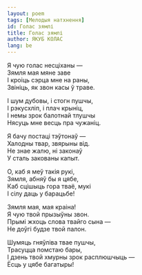 ```yaml
---
layout: poem
tags: [Мелодыя натхнення]
id: Голас зямлі
title: Голас зямлі
author: ЯКУБ КОЛАС
lang: be
---
```


Я чую голас несціханы —  
Зямля мая мяне заве  
I кроіць сэрца мне на раны,  
Звініць, як звон касы ў траве.

I шум дубовы, і стогн пушчы,  
I рэкусхліп, і плач крыніц,  
I немы зрок балотнай тлушчы  
Нясуць мне весць пра чужаніц.

Я бачу постаці тэўтонаў —  
Халодны твар, звярыны від.  
He знае жалю, ні законаў  
У сталь закованы капыт.

О, каб я меў такія рукі,  
Зямля, абняў бы я цябе,  
Каб сцішыць гора тваё, мукі  
I сілу даць у барацьбе!

Зямля мая, мая краіна!  
Я чую твой прызыўны звон.  
Прымі жхоць слова твайго сына —  
He доўгі будзе твой палон.

Шумяць гняўліва твае пушчы,  
Трасуцца помстаю бары,  
I дзень твой хмурны зрок расплюшчыць —  
Ёсць у цябе багатыры!